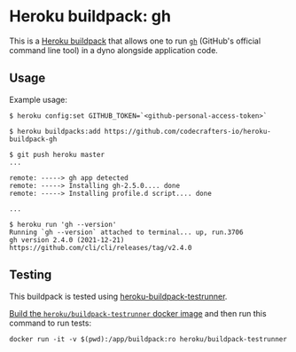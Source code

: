 Heroku buildpack: gh
=========================

This is a [Heroku buildpack](http://devcenter.heroku.com/articles/buildpacks) that
allows one to run [`gh`](https://github.com/cli/cli) (GitHub's official command line tool) in a dyno 
alongside application code.

Usage
-----

Example usage:

    $ heroku config:set GITHUB_TOKEN=`<github-personal-access-token>`

    $ heroku buildpacks:add https://github.com/codecrafters-io/heroku-buildpack-gh

    $ git push heroku master
    ...

    remote: -----> gh app detected
    remote: -----> Installing gh-2.5.0.... done
    remote: -----> Installing profile.d script.... done

    ...

    $ heroku run 'gh --version'
    Running `gh --version` attached to terminal... up, run.3706
    gh version 2.4.0 (2021-12-21)
    https://github.com/cli/cli/releases/tag/v2.4.0

Testing
-------

This buildpack is tested using [heroku-buildpack-testrunner](https://github.com/heroku/heroku-buildpack-testrunner).

[Build the `heroku/buildpack-testrunner` docker image](https://github.com/heroku/heroku-buildpack-testrunner#docker-usage) 
and then run this command to run tests: 

```shell
docker run -it -v $(pwd):/app/buildpack:ro heroku/buildpack-testrunner
```
